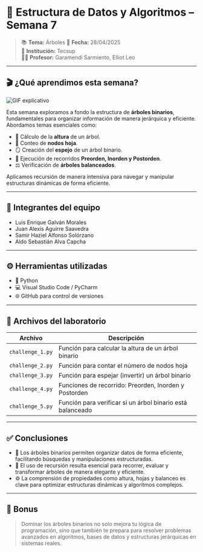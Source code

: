 # 🌳 Estructura de Datos y Algoritmos – Semana 7

> 📚 **Tema:** Árboles
> 📅 **Fecha:** 28/04/2025  
> 🏫 **Institución:** Tecsup  
> 👨‍🏫 **Profesor:** Garamendi Sarmiento, Elliot Leo

---

## 🎬 ¿Qué aprendimos esta semana?

![GIF explicativo](https://giphy.com/gifs/tree-amazon-growing-Vi5TUmZz8LZb95j2xb)

Esta semana exploramos a fondo la estructura de **árboles binarios**, fundamentales para organizar información de manera jerárquica y eficiente. Abordamos temas esenciales como:

- 📏 Cálculo de la **altura** de un árbol.
- 🍃 Conteo de **nodos hoja**.
- 🪞 Creación del **espejo** de un árbol binario.
- 🔄 Ejecución de recorridos **Preorden, Inorden y Postorden**.
- ⚖️ Verificación de **árboles balanceados**.

Aplicamos recursión de manera intensiva para navegar y manipular estructuras dinámicas de forma eficiente.

---

## 👥 Integrantes del equipo

- Luis Enrique Galván Morales  
- Juan Alexis Aguirre Saavedra  
- Samir Haziel Alfonso Solórzano  
- Aldo Sebastián Alva Capcha

---

## ⚙️ Herramientas utilizadas

- 🐍 Python  
- 💻 Visual Studio Code / PyCharm  
- 🌐 GitHub para control de versiones

---

## 📂 Archivos del laboratorio

| Archivo                        | Descripción                                                   |
|---------------------------------|---------------------------------------------------------------|
| `challenge_1.py`                | Función para calcular la altura de un árbol binario           |
| `challenge_2.py`                | Función para contar el número de nodos hoja                   |
| `challenge_3.py`                | Función para espejar (invertir) un árbol binario              |
| `challenge_4.py`                | Funciones de recorrido: Preorden, Inorden y Postorden         |
| `challenge_5.py`                | Función para verificar si un árbol binario está balanceado    |

---

## ✅ Conclusiones

- 🌳 Los árboles binarios permiten organizar datos de forma eficiente, facilitando búsquedas y manipulaciones estructuradas.
- 🔄 El uso de recursión resulta esencial para recorrer, evaluar y transformar árboles de manera elegante y eficiente.
- ⚙️ La comprensión de propiedades como altura, hojas y balanceo es clave para optimizar estructuras dinámicas y algoritmos complejos.

---

## 🚀 Bonus

> Dominar los árboles binarios no solo mejora tu lógica de programación, sino que también te prepara para resolver problemas avanzados en algoritmos, bases de datos y estructuras jerárquicas en sistemas reales.

